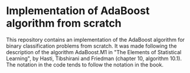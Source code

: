 # Implementation of AdaBoost algorithm from scratch

This repository contains an implementation of the AdaBoost algorithm for binary classification problems from scratch. It was made following the description of the algorithm AdaBoost.M1 in "The Elements of Statistical Learning", by Hasti, Tibshirani and Friedman (chapter 10, algorithm 10.1). The notation in the code tends to follow the notation in the book.
